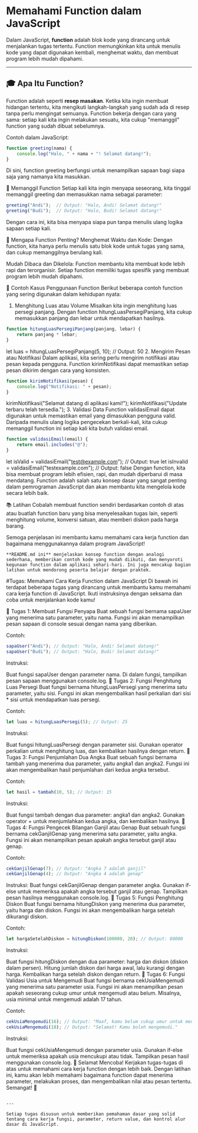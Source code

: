 # Memahami Function dalam JavaScript

Dalam JavaScript, **function** adalah blok kode yang dirancang untuk menjalankan tugas tertentu. Function memungkinkan kita untuk menulis kode yang dapat digunakan kembali, menghemat waktu, dan membuat program lebih mudah dipahami.

---

## 🎓 Apa Itu Function? 

Function adalah seperti **resep masakan**. Ketika kita ingin membuat hidangan tertentu, kita mengikuti langkah-langkah yang sudah ada di resep tanpa perlu mengingat semuanya. Function bekerja dengan cara yang sama: setiap kali kita ingin melakukan sesuatu, kita cukup "memanggil" function yang sudah dibuat sebelumnya.

Contoh dalam JavaScript:
```javascript
function greeting(nama) {
    console.log("Halo, " + nama + "! Selamat datang!");
}
```
Di sini, function greeting berfungsi untuk menampilkan sapaan bagi siapa saja yang namanya kita masukkan.

🔹 Memanggil Function
Setiap kali kita ingin menyapa seseorang, kita tinggal memanggil greeting dan memasukkan nama sebagai parameter:

```javascript
greeting("Andi");  // Output: "Halo, Andi! Selamat datang!"
greeting("Budi");  // Output: "Halo, Budi! Selamat datang!"
```
Dengan cara ini, kita bisa menyapa siapa pun tanpa menulis ulang logika sapaan setiap kali.

🎯 Mengapa Function Penting?
Menghemat Waktu dan Kode: Dengan function, kita hanya perlu menulis satu blok kode untuk tugas yang sama, dan cukup memanggilnya berulang kali.

Mudah Dibaca dan Dikelola: Function membantu kita membuat kode lebih rapi dan terorganisir. Setiap function memiliki tugas spesifik yang membuat program lebih mudah dipahami.

🚀 Contoh Kasus Penggunaan Function
Berikut beberapa contoh function yang sering digunakan dalam kehidupan nyata:

1. Menghitung Luas atau Volume
Misalkan kita ingin menghitung luas persegi panjang. Dengan function hitungLuasPersegiPanjang, kita cukup memasukkan panjang dan lebar untuk mendapatkan hasilnya.

```javascript
function hitungLuasPersegiPanjang(panjang, lebar) {
    return panjang * lebar;
}
```
let luas = hitungLuasPersegiPanjang(5, 10); // Output: 50
2. Mengirim Pesan atau Notifikasi
Dalam aplikasi, kita sering perlu mengirim notifikasi atau pesan kepada pengguna. Function kirimNotifikasi dapat memastikan setiap pesan dikirim dengan cara yang konsisten.

```javascript
function kirimNotifikasi(pesan) {
    console.log("Notifikasi: " + pesan);
}
```
kirimNotifikasi("Selamat datang di aplikasi kami!");
kirimNotifikasi("Update terbaru telah tersedia.");
3. Validasi Data
Function validasiEmail dapat digunakan untuk memastikan email yang dimasukkan pengguna valid. Daripada menulis ulang logika pengecekan berkali-kali, kita cukup memanggil function ini setiap kali kita butuh validasi email.

```javascript
function validasiEmail(email) {
    return email.includes("@");
}
```
let isValid = validasiEmail("test@example.com"); // Output: true
let isInvalid = validasiEmail("testexample.com"); // Output: false
Dengan function, kita bisa membuat program lebih efisien, rapi, dan mudah diperbarui di masa mendatang. Function adalah salah satu konsep dasar yang sangat penting dalam pemrograman JavaScript dan akan membantu kita mengelola kode secara lebih baik.

📚 Latihan
Cobalah membuat function sendiri berdasarkan contoh di atas atau buatlah function baru yang bisa menyelesaikan tugas lain, seperti menghitung volume, konversi satuan, atau memberi diskon pada harga barang.

Semoga penjelasan ini membantu kamu memahami cara kerja function dan bagaimana menggunakannya dalam program JavaScript!

```
**README.md ini** menjelaskan konsep function dengan analogi 
sederhana, memberikan contoh kode yang mudah diikuti, dan menyoroti kegunaan function dalam aplikasi sehari-hari. Ini juga mencakup bagian latihan untuk mendorong peserta belajar dengan praktek.
```


#Tugas: Memahami Cara Kerja Function dalam JavaScript
Di bawah ini terdapat beberapa tugas yang dirancang untuk membantu kamu memahami cara kerja function di JavaScript. Ikuti instruksinya dengan seksama dan coba untuk menjalankan kode kamu!

📌 Tugas 1: Membuat Fungsi Penyapa
Buat sebuah fungsi bernama sapaUser yang menerima satu parameter, yaitu nama. Fungsi ini akan menampilkan pesan sapaan di console sesuai dengan nama yang diberikan.

Contoh:
```javascript
sapaUser("Andi"); // Output: "Halo, Andi! Selamat datang!"
sapaUser("Budi"); // Output: "Halo, Budi! Selamat datang!"
```
Instruksi:

Buat fungsi sapaUser dengan parameter nama.
Di dalam fungsi, tampilkan pesan sapaan menggunakan console.log.
📌 Tugas 2: Fungsi Penghitung Luas Persegi
Buat fungsi bernama hitungLuasPersegi yang menerima satu parameter, yaitu sisi. Fungsi ini akan mengembalikan hasil perkalian dari sisi * sisi untuk mendapatkan luas persegi.

Contoh:
```javascript
let luas = hitungLuasPersegi(5); // Output: 25
```
Instruksi:

Buat fungsi hitungLuasPersegi dengan parameter sisi.
Gunakan operator perkalian untuk menghitung luas, dan kembalikan hasilnya dengan return.
📌 Tugas 3: Fungsi Penjumlahan Dua Angka
Buat sebuah fungsi bernama tambah yang menerima dua parameter, yaitu angka1 dan angka2. Fungsi ini akan mengembalikan hasil penjumlahan dari kedua angka tersebut.

Contoh:
```javascript
let hasil = tambah(10, 5); // Output: 15
```
Instruksi:

Buat fungsi tambah dengan dua parameter: angka1 dan angka2.
Gunakan operator + untuk menjumlahkan kedua angka, dan kembalikan hasilnya.
📌 Tugas 4: Fungsi Pengecek Bilangan Ganjil atau Genap
Buat sebuah fungsi bernama cekGanjilGenap yang menerima satu parameter, yaitu angka. Fungsi ini akan menampilkan pesan apakah angka tersebut ganjil atau genap.

Contoh:
```javascript
cekGanjilGenap(7); // Output: "Angka 7 adalah ganjil"
cekGanjilGenap(4); // Output: "Angka 4 adalah genap"
```
Instruksi:
Buat fungsi cekGanjilGenap dengan parameter angka.
Gunakan if-else untuk memeriksa apakah angka tersebut ganjil atau genap.
Tampilkan pesan hasilnya menggunakan console.log.
📌 Tugas 5: Fungsi Penghitung Diskon
Buat fungsi bernama hitungDiskon yang menerima dua parameter, yaitu harga dan diskon. Fungsi ini akan mengembalikan harga setelah dikurangi diskon.

Contoh:
```javascript
let hargaSetelahDiskon = hitungDiskon(100000, 20); // Output: 80000
```
Instruksi:

Buat fungsi hitungDiskon dengan dua parameter: harga dan diskon (diskon dalam persen).
Hitung jumlah diskon dari harga awal, lalu kurangi dengan harga.
Kembalikan harga setelah diskon dengan return.
📌 Tugas 6: Fungsi Validasi Usia untuk Mengemudi
Buat fungsi bernama cekUsiaMengemudi yang menerima satu parameter usia. Fungsi ini akan menampilkan pesan apakah seseorang cukup umur untuk mengemudi atau belum. Misalnya, usia minimal untuk mengemudi adalah 17 tahun.

Contoh:
```javascript
cekUsiaMengemudi(16); // Output: "Maaf, kamu belum cukup umur untuk mengemudi."
cekUsiaMengemudi(18); // Output: "Selamat! Kamu boleh mengemudi."
```

Instruksi:

Buat fungsi cekUsiaMengemudi dengan parameter usia.
Gunakan if-else untuk memeriksa apakah usia mencukupi atau tidak.
Tampilkan pesan hasil menggunakan console.log.
🎉 Selamat Mencoba!
Kerjakan tugas-tugas di atas untuk memahami cara kerja function dengan lebih baik. Dengan latihan ini, kamu akan lebih memahami bagaimana function dapat menerima parameter, melakukan proses, dan mengembalikan nilai atau pesan tertentu. Semangat! 🚀

```

---

Setiap tugas disusun untuk memberikan pemahaman dasar yang solid tentang cara kerja fungsi, parameter, return value, dan kontrol alur dasar di JavaScript.
```